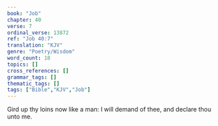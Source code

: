 ```yaml
---
book: "Job"
chapter: 40
verse: 7
ordinal_verse: 13872
ref: "Job 40:7"
translation: "KJV"
genre: "Poetry/Wisdom"
word_count: 18
topics: []
cross_references: []
grammar_tags: []
thematic_tags: []
tags: ["Bible","KJV","Job"]
---
```

Gird up thy loins now like a man: I will demand of thee, and declare thou unto me.
